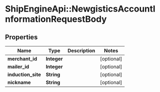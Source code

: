 # ShipEngineApi::NewgisticsAccountInformationRequestBody

## Properties
Name | Type | Description | Notes
------------ | ------------- | ------------- | -------------
**merchant_id** | **Integer** |  | [optional] 
**mailer_id** | **Integer** |  | [optional] 
**induction_site** | **String** |  | [optional] 
**nickname** | **String** |  | [optional] 


